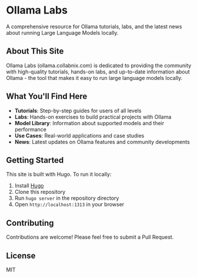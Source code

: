 # Ollama Labs

A comprehensive resource for Ollama tutorials, labs, and the latest news about running Large Language Models locally.

## About This Site

Ollama Labs (ollama.collabnix.com) is dedicated to providing the community with high-quality tutorials, hands-on labs, and up-to-date information about Ollama - the tool that makes it easy to run large language models locally.

## What You'll Find Here

- **Tutorials**: Step-by-step guides for users of all levels
- **Labs**: Hands-on exercises to build practical projects with Ollama
- **Model Library**: Information about supported models and their performance
- **Use Cases**: Real-world applications and case studies
- **News**: Latest updates on Ollama features and community developments

## Getting Started

This site is built with Hugo. To run it locally:

1. Install [Hugo](https://gohugo.io/installation/)
2. Clone this repository
3. Run `hugo server` in the repository directory
4. Open `http://localhost:1313` in your browser

## Contributing

Contributions are welcome! Please feel free to submit a Pull Request.

## License

MIT
